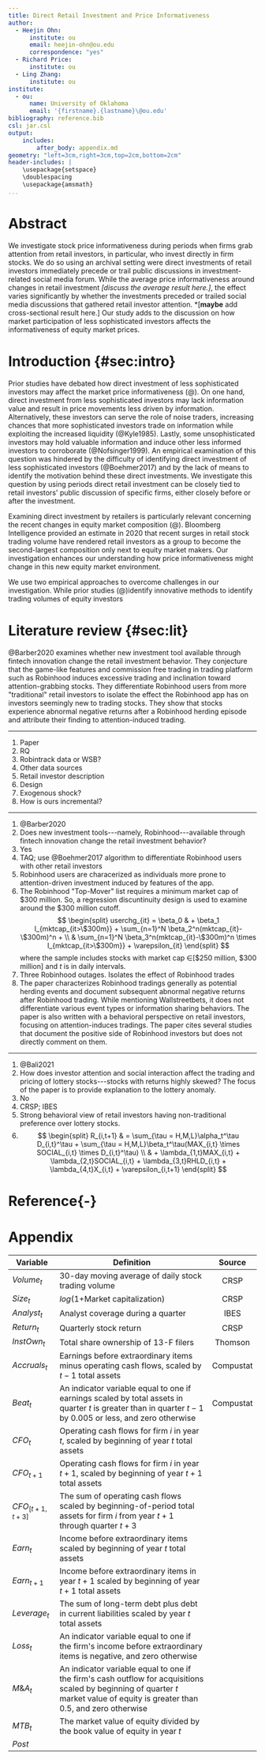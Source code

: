 ```yaml
---
title: Direct Retail Investment and Price Informativeness
author:
  - Heejin Ohn:
      institute: ou
      email: heejin-ohn@ou.edu
      correspondence: "yes"
  - Richard Price:
      institute: ou
  - Ling Zhang:
      institute: ou
institute:
  - ou:
      name: University of Oklahoma
      email: '{firstname}.{lastname}\@ou.edu'
bibliography: reference.bib
csl: jar.csl
output:
    includes:
        after_body: appendix.md
geometry: "left=3cm,right=3cm,top=2cm,bottom=2cm"
header-includes: |
    \usepackage{setspace}
    \doublespacing
    \usepackage{amsmath}
...
```


# Abstract
We investigate stock price informativeness during periods when firms grab attention from retail investors, in particular, who invest directly in firm stocks. We do so using an archival setting were direct investments of retail investors immediately precede or trail public discussions in investment-related social media forum. While the average price informativeness around changes in retail investment *[discuss the average result here.]*, the effect varies significantly by whether the investments preceded or trailed social media discussions that gathered retail investor attention. *[**maybe** add cross-sectional result here.] Our study adds to the discussion on how market participation of less sophisticated investors affects the informativeness of equity market prices.
<!-- add keywords -->

# Introduction {#sec:intro}
Prior studies have debated how direct investment of less sophisticated investors may affect the market price informativeness (@). On one hand, direct investment from less sophisticated investors may lack information value and result in price movements less driven by information. Alternatively, these investors can serve the role of noise traders, increasing chances that more sophisticated investors trade on information while exploiting the increased liquidity (@Kyle1985). Lastly, some unsophisticated investors may hold valuable information and induce other less informed investors to corroborate (@Nofsinger1999). An empirical examination of this question was hindered by the difficulty of identifying direct investment of less sophisticated investors (@Boehmer2017) and by the lack of means to identify the motivation behind these direct investments. We investigate this question by using periods direct retail investment can be closely tied to retail investors' public discussion of specific firms, either closely before or after the investment.

Examining direct investment by retailers is particularly relevant concerning the recent changes in equity market composition (@).<!-- add more cites from Trello background readings here --> Bloomberg Intelligence provided an estimate in 2020 that recent surges in retail stock trading volume have rendered retail investors as a group to become the second-largest composition only next to equity market makers. Our investigation enhances our understanding how price informativeness might change in this new equity market environment.

We use two empirical approaches to overcome challenges in our investigation. While prior studies (@)identify innovative methods to identify trading volumes of equity investors

# Literature review {#sec:lit}
@Barber2020 examines whether new investment tool available through fintech innovation change the retail investment behavior. They conjecture that the game-like features and commission free trading in trading platform such as Robinhood induces excessive trading and inclination toward attention-grabbing stocks. They differentiate Robinhood users from more "traditional" retail investors to isolate the effect the Robinhood app has on investors seemingly new to trading stocks. They show that stocks experience abnormal negative returns after a Robinhood herding episode and attribute their finding to attention-induced trading.  

---
1. Paper
2. RQ
3. Robintrack data or WSB?
4. Other data sources
5. Retail investor description
6. Design
7. Exogenous shock?
8. How is ours incremental?
---

1. @Barber2020
2. Does new investment tools---namely, Robinhood---available through fintech innovation change the retail investment behavior?
3. Yes
4. TAQ; use @Boehmer2017 algorithm to differentiate Robinhood users with other retail investors
5. Robinhood users are characerized as individuals more prone to attention-driven investment induced by features of the app.
6. The Robinhood "Top-Mover" list requires a minimum market cap of $300 million. So, a regression discuntinuity design is used to examine around the $300 million cutoff. 
$$
\begin{split}
userchg_{it} = \beta_0 & + \beta_1 I_{mktcap_{it>\$300m}} + \sum_{n=1}^N \beta_2^n(mktcap_{it}-\$300m)^n + \\
& \sum_{n=1}^N \beta_3^n(mktcap_{it}-\$300m)^n \times I_{mktcap_{it>\$300m}} + \varepsilon_{it}
\end{split}
$$
where the sample includes stocks with market cap $\in$[\$250 million, \$300 million] and $t$ is in daily intervals.
7. Three Robinhood outages. Isolates the effect of Robinhood trades
8. The paper characterizes Robinhood tradings generally as potential herding events and document subsequent abnormal negative returns after Robinhood trading. While mentioning Wallstreetbets, it does not differentiate various event types or information sharing behaviors. The paper is also written with a behavioral perspective on retail investors, focusing on attention-induces tradings. The paper cites several studies that document the positive side of Robinhood investors but does not directly comment on them.

---

1. @Bali2021
2. How does investor attention and social interaction affect the trading and pricing of lottery stocks---stocks with returns highly skewed? The focus of the paper is to provide explanation to the lottery anomaly.
3. No
4. CRSP; IBES
5. Strong behavioral view of retail investors having non-traditional preference over lottery stocks.
6. $$
\begin{split}
R_{i,t+1} & = \sum_{\tau = H,M,L}\alpha_t^\tau D_{i,t}^\tau + \sum_{\tau = H,M,L}\beta_t^\tau(MAX_{i,t} \times SOCIAL_{i,t} \times D_{i,t}^\tau) \\
& + \lambda_{1,t}MAX_{i,t} + \lambda_{2,t}SOCIAL_{i,t} + \lambda_{3,t}RHLD_{i,t} + \lambda_{4,t}X_{i,t} + \varepsilon_{i,t+1}
\end{split}
$$


# Reference{-}
<div id="refs"></div>

# Appendix
| Variable | Definition | Source |
|----------|--------------------------------|:--------:|
|$Volume_{t}$| 30-day moving average of daily stock trading volume|CRSP|
|$Size_{t}$| $log(1+$Market capitalization$)$|CRSP|
|$Analyst_{t}$| Analyst coverage during a quarter|IBES|
|$Return_{t}$| Quarterly stock return|CRSP|
|$InstOwn_{t}$| Total share ownership of 13-F filers|Thomson|
|$Accruals_{t}$| Earnings before extraordinary items minus operating cash flows, scaled by $t-1$ total assets|Compustat|
|$Beat_{t}$| An indicator variable equal to one if earnings scaled by total assets in quarter $t$ is greater than in quarter $t-1$ by $0.005$ or less, and zero otherwise |Compustat|
|$CFO_t$| Operating cash flows for firm $i$ in year $t$, scaled by beginning of year $t$ total assets ||
|$CFO_{t+1}$| Operating cash flows for firm $i$ in year $t+1$, scaled by beginning of year $t+1$ total assets ||
|$CFO_{[t+1, t+3]}$| The sum of operating cash flows scaled by beginning-of-period total assets for firm $i$ from year $t+1$ through quarter $t+3$ ||
|$Earn_t$| Income before extraordinary items scaled by beginning of year $t$ total assets ||
|$Earn_{t+1}$| Income before extraordinary items in year $t+1$ scaled by beginning of year $t+1$ total assets ||
|$Leverage_t$| 	The sum of long-term debt plus debt in current liabilities scaled by year $t$ total assets ||
|$Loss_t$| An indicator variable equal to one if the firm's income before extraordinary items is negative, and zero otherwise ||
|$M\&A_t$| An indicator variable equal to one if the firm's cash outflow for acquisitions scaled by beginning of quarter $t$ market value of equity is greater than 0.5, and zero otherwise ||
|$MTB_t$| The market value of equity divided by the book value of equity in year $t$||
|$Post$|||

